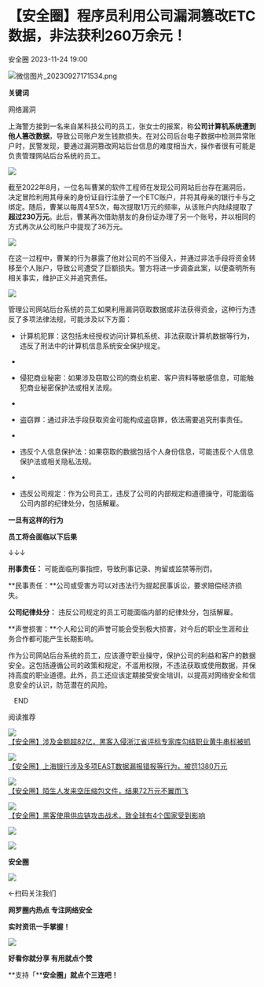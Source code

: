 #  【安全圈】程序员利用公司漏洞篡改ETC数据，非法获利260万余元！   
 安全圈   2023-11-24 19:00  
  
![](https://mmbiz.qpic.cn/sz_mmbiz_png/aBHpjnrGylgFfnDr5Z6QNE2aw6InKANaFgRrFzSzccicVRjiadmt7UE6Ec3BF3eOqdp0OXQM2SABrZEiaSkAKnAyQ/640?wx_fmt=png&from=appmsg "微信图片_20230927171534.png")  
  
  
**关键词**  
  
  
  
网络漏洞  
  
  
上海警方接到一名来自某科技公司的员工，张女士的报案，称**公司计算机系统遭到他人篡改数据**，导致公司账户发生钱款损失。在对公司后台电子数据中检测异常账户时，民警发现，要通过漏洞篡改网站后台信息的难度相当大，操作者很有可能是负责管理网站后台系统的员工。  
  
  
![](https://mmbiz.qpic.cn/sz_mmbiz_jpg/aBHpjnrGylgFfnDr5Z6QNE2aw6InKANaHr7f0ia5VxrAHiaYoO0Cx6aYwMdf9Zjx9cUIxasToDHMFTAZRtTN3zMg/640?wx_fmt=jpeg&from=appmsg "")  
  
  
截至2022年8月，一位名叫曹某的软件工程师在发现公司网站后台存在漏洞后，决定冒险利用其母亲的身份证自行注册了一个ETC账户，并将其母亲的银行卡与之绑定。随后，曹某以每周4至5次，每次提取1万元的频率，从该账户内陆续提取了  
**超过230万元**。此后，曹某再次借助朋友的身份证办理了另一个账号，并以相同的方式再次从公司账户中提现了36万元。  
  
  
![](https://mmbiz.qpic.cn/sz_mmbiz_jpg/aBHpjnrGylgFfnDr5Z6QNE2aw6InKANaPmH3OibdHjvoxC1zqwbSKeibiaJEhQy03PGRibKnL1zgXx16KyMfXYI5HQ/640?wx_fmt=jpeg&from=appmsg "")  
  
  
在这一过程中，曹某的行为暴露了他对公司的不当侵入，并通过非法手段将资金转移至个人账户，导致公司遭受了巨额损失。警方将进一步调查此案，以便查明所有相关事实，维护正义并追究责任。  
  
![](https://mmbiz.qpic.cn/mmbiz_png/FIBZec7ucCiaKc2GaUhicCiaF4fOL3lN2pOs231l7DPDpibjHzcNH2fJsyDokFnjpAw8hQv5ibHregX5FkgqdJicx6Ww/640?wx_fmt=png "")  
  
  
管理公司网站后台系统的员工如果利用漏洞窃取数据或非法获得资金，这种行为违反了多项法律法规，可能涉及以下方面：  
  
  
- 计算机犯罪：这包括未经授权访问计算机系统、非法获取计算机数据等行为，违反了刑法中的计算机信息系统安全保护规定。  
  
-   
- 侵犯商业秘密：如果涉及窃取公司的商业机密、客户资料等敏感信息，可能触犯商业秘密保护法或相关法规。  
  
-   
- 盗窃罪：通过非法手段获取资金可能构成盗窃罪，依法需要追究刑事责任。  
  
-   
- 违反个人信息保护法：如果窃取的数据包括个人身份信息，可能违反个人信息保护法或相关隐私法规。  
  
-   
- 违反公司规定：作为公司员工，违反了公司的内部规定和道德操守，可能面临公司内部的纪律处分，包括解雇。  
  
  
  
  
**一旦有这样的行为**  
  
**员工将会面临以下后果**  
  
↓↓↓  
  
  
**刑事责任：** 可能面临刑事指控，导致刑事记录、拘留或监禁等刑罚。  
  
  
**民事责任：**公司或受害方可以对违法行为提起民事诉讼，要求赔偿经济损失。  
  
  
**公司纪律处分：** 违反公司规定的员工可能面临内部的纪律处分，包括解雇。  
  
  
**声誉损害：**个人和公司的声誉可能会受到极大损害，对今后的职业生涯和业务合作都可能产生长期影响。  
  
  
作为公司网站后台系统的员工，应该遵守职业操守，保护公司的利益和客户的数据安全。这包括遵循公司的政策和规定，不滥用权限，不违法获取或使用数据，并保持高度的职业道德。此外，员工还应该定期接受安全培训，以提高对网络安全和信息安全的认识，防范潜在的风险。  
  
  
  
  
   END    
  
  
阅读推荐  
  
  
![](https://mmbiz.qpic.cn/sz_mmbiz_jpg/aBHpjnrGylgFfnDr5Z6QNE2aw6InKANaoFTSbkSLJn43P5MribO7uzcMwFS4I6O8FFlRtKYzMZ8TVDvwlC7Fcmg/640?wx_fmt=jpeg "")  
[【安全圈】涉及金额超82亿，黑客入侵浙江省评标专家库勾结职业黄牛串标被抓](http://mp.weixin.qq.com/s?__biz=MzIzMzE4NDU1OQ==&mid=2652049138&idx=1&sn=f4778b8f775368f03e4ef2b095c083a2&chksm=f36e22b2c419aba4fd10912a7b6748f1090831718541147e61260f962253e518c6c6e9860e4b&scene=21#wechat_redirect)  
  
  
  
![](https://mmbiz.qpic.cn/sz_mmbiz_jpg/aBHpjnrGylgFfnDr5Z6QNE2aw6InKANaCNr8gdLeCIbbHfRcbqdtK4t2GGndPPiaVWagqGE5W5mruhsD9KkZwrQ/640?wx_fmt=jpeg "")  
[【安全圈】上海银行涉及多项EAST数据漏报错报等行为，被罚1380万元](http://mp.weixin.qq.com/s?__biz=MzIzMzE4NDU1OQ==&mid=2652049138&idx=2&sn=4a1f04e66a7f7bedd9933c64ef016b15&chksm=f36e22b2c419aba45b15883c2df29be5308b75f882adcdf2e91fd598535321fcfd28831abc4a&scene=21#wechat_redirect)  
  
  
  
![](https://mmbiz.qpic.cn/sz_mmbiz_jpg/aBHpjnrGylgFfnDr5Z6QNE2aw6InKANa8DXIOWuTKNhluWNUD9ibKX7wKlickEwibcvxvk6Rf7aXzOPZZbNk1icFrw/640?wx_fmt=jpeg "")  
[【安全圈】陌生人发来空压缩包文件，结果72万元不翼而飞](http://mp.weixin.qq.com/s?__biz=MzIzMzE4NDU1OQ==&mid=2652049138&idx=3&sn=953ed319fde6a73dca63568c76e08de3&chksm=f36e22b2c419aba40f25747773baeaf99ecd8e5c8d8a12eff6eb23513063b19e40767284bb7e&scene=21#wechat_redirect)  
  
  
  
![](https://mmbiz.qpic.cn/sz_mmbiz_jpg/aBHpjnrGylgFfnDr5Z6QNE2aw6InKANajtoHsd844aeXBAe08IiaSNBWTB1ibAzmv4HdiaBJrLKyE1QwhkvjlK6iag/640?wx_fmt=jpeg "")  
[【安全圈】黑客使用供应链攻击战术，致全球有4个国家受到影响](http://mp.weixin.qq.com/s?__biz=MzIzMzE4NDU1OQ==&mid=2652049138&idx=4&sn=d6a01fbcfe2581c7ba3c43da027a3b92&chksm=f36e22b2c419aba43884e2c58a86e0ebc9d11c69583dcbfcc3da9c57efe593306a14f0e91b2e&scene=21#wechat_redirect)  
  
  
  
![](https://mmbiz.qpic.cn/mmbiz_gif/aBHpjnrGylgeVsVlL5y1RPJfUdozNyCEft6M27yliapIdNjlcdMaZ4UR4XxnQprGlCg8NH2Hz5Oib5aPIOiaqUicDQ/640?wx_fmt=gif "")  
  
  
  
![](https://mmbiz.qpic.cn/mmbiz_png/aBHpjnrGylgeVsVlL5y1RPJfUdozNyCEDQIyPYpjfp0XDaaKjeaU6YdFae1iagIvFmFb4djeiahnUy2jBnxkMbaw/640?wx_fmt=png "")  
  
**安全圈**  
  
![](https://mmbiz.qpic.cn/mmbiz_gif/aBHpjnrGylgeVsVlL5y1RPJfUdozNyCEft6M27yliapIdNjlcdMaZ4UR4XxnQprGlCg8NH2Hz5Oib5aPIOiaqUicDQ/640?wx_fmt=gif "")  
  
  
←扫码关注我们  
  
**网罗圈内热点 专注网络安全**  
  
**实时资讯一手掌握！**  
  
  
![](https://mmbiz.qpic.cn/mmbiz_gif/aBHpjnrGylgeVsVlL5y1RPJfUdozNyCE3vpzhuku5s1qibibQjHnY68iciaIGB4zYw1Zbl05GQ3H4hadeLdBpQ9wEA/640?wx_fmt=gif "")  
  
**好看你就分享 有用就点个赞**  
  
**支持「****安全圈」就点个三连吧！**  
  
  
